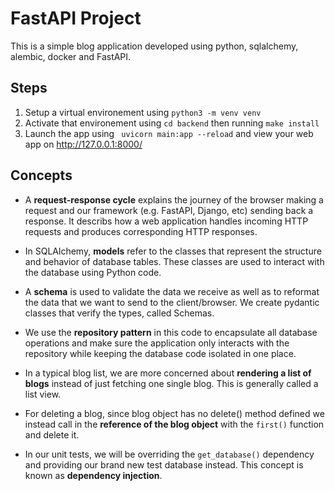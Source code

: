 # FastAPI Project

This is a simple blog application developed using python, sqlalchemy, alembic, docker and FastAPI.

## Steps
1. Setup a virtual environement using `python3 -m venv venv`
2. Activate that environement using `cd backend` then running `make install`
3. Launch the app using ` uvicorn main:app --reload` and view your web app on http://127.0.0.1:8000/

## Concepts

- A **request-response cycle** explains the journey of the browser making a request and our framework (e.g. FastAPI, Django, etc) sending back a response. It describs how a web application handles incoming HTTP requests and produces corresponding HTTP responses.

- In SQLAlchemy, **models** refer to the classes that represent the structure and behavior of database tables. These classes are used to interact with the database using Python code.

- A **schema** is used to validate the data we receive as well as to reformat the data that we want to send to the client/browser. We create pydantic classes that verify the types, called Schemas.

- We use the **repository pattern** in this code to encapsulate all database operations and make sure the application only interacts with the repository while keeping the database code isolated in one place.

- In a typical blog list, we are more concerned about **rendering a list of blogs** instead of just fetching one single blog. This is generally called a list view.

- For deleting a blog, since blog object has no delete() method defined we instead call in the **reference of the blog object** with the `first()` function and delete it.

- In our unit tests, we will be overriding the `get_database()` dependency and providing our brand new test database instead. This concept is known as **dependency injection**.